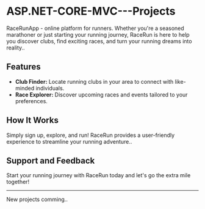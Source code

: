 # ASP.NET-CORE-MVC---Projects

RaceRunApp - online platform for runners. Whether you're a seasoned marathoner or just starting your running journey, RaceRun is here to help you discover clubs, find exciting races, and turn your running dreams into reality..

## Features

- **Club Finder:** Locate running clubs in your area to connect with like-minded individuals.
- **Race Explorer:** Discover upcoming races and events tailored to your preferences.

## How It Works

Simply sign up, explore, and run! RaceRun provides a user-friendly experience to streamline your running adventure..

## Support and Feedback

Start your running journey with RaceRun today and let's go the extra mile together!

---
New projects comming..
